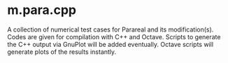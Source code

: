 # m.para.cpp
A collection of numerical test cases for Parareal and its modification(s). Codes are given for compilation with C++ and Octave. Scripts to generate the C++ output via GnuPlot will be added eventually. Octave scripts will generate plots of the results instantly. 
